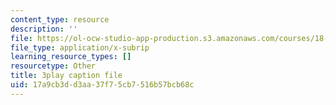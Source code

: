 ```yaml
---
content_type: resource
description: ''
file: https://ol-ocw-studio-app-production.s3.amazonaws.com/courses/18-06sc-linear-algebra-fall-2011/17a9cb3dd3aa37f75cb7516b57bcb68c_h9aDgvW59TU.srt
file_type: application/x-subrip
learning_resource_types: []
resourcetype: Other
title: 3play caption file
uid: 17a9cb3d-d3aa-37f7-5cb7-516b57bcb68c
---
```

